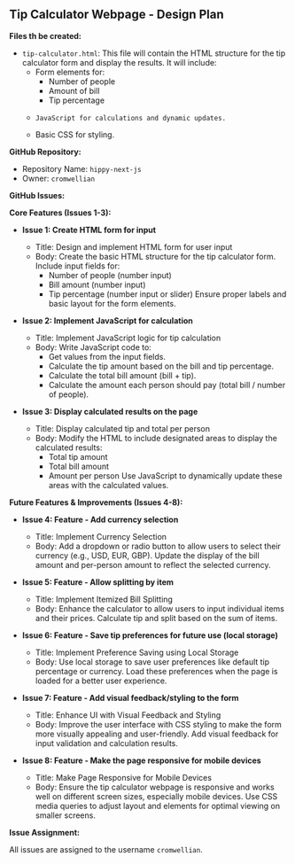 ## Tip Calculator Webpage - Design Plan

**Files th be created:**

*   `tip-calculator.html`: This file will contain the HTML structure for the tip calculator form and display the results. It will include:
    *  Form elements for:
        *   Number of people
       *   Amount of bill
        *   Tip percentage
    *     JavaScript for calculations and dynamic updates.
    *   Basic CSS for styling.

**GitHub Repository:**

*   Repository Name: `hippy-next-js`
*   Owner: `cromwellian`

**GitHub Issues:**

**Core Features (Issues 1-3):**

*   **Issue 1: Create HTML form for input**
    *   Title: Design and implement HTML form for user input
    *   Body: Create the basic HTML structure for the tip calculator form. Include input fields for:
        *   Number of people (number input)
        *   Bill amount (number input)
        *   Tip percentage (number input or slider)
        Ensure proper labels and basic layout for the form elements.

*   **Issue 2: Implement JavaScript for calculation**
    *   Title: Implement JavaScript logic for tip calculation
    *   Body: Write JavaScript code to:
        *   Get values from the input fields.
        *   Calculate the tip amount based on the bill and tip percentage.
        *   Calculate the total bill amount (bill + tip).
        *   Calculate the amount each person should pay (total bill / number of people).

*   **Issue 3: Display calculated results on the page**
    *   Title: Display calculated tip and total per person
    *   Body: Modify the HTML to include designated areas to display the calculated results:
        *   Total tip amount
        *   Total bill amount
        *   Amount per person
        Use JavaScript to dynamically update these areas with the calculated values.

**Future Features & Improvements (Issues 4-8):**

*   **Issue 4: Feature - Add currency selection**
    *   Title: Implement Currency Selection
    *   Body: Add a dropdown or radio button to allow users to select their currency (e.g., USD, EUR, GBP). Update the display of the bill amount and per-person amount to reflect the selected currency.

*   **Issue 5: Feature - Allow splitting by item**
    *   Title: Implement Itemized Bill Splitting
    *   Body: Enhance the calculator to allow users to input individual items and their prices. Calculate tip and split based on the sum of items.

*   **Issue 6: Feature - Save tip preferences for future use (local storage)**
    *   Title: Implement Preference Saving using Local Storage
    *   Body: Use local storage to save user preferences like default tip percentage or currency. Load these preferences when the page is loaded for a better user experience.

*   **Issue 7: Feature - Add visual feedback/styling to the form**
    *   Title: Enhance UI with Visual Feedback and Styling
    *   Body: Improve the user interface with CSS styling to make the form more visually appealing and user-friendly. Add visual feedback for input validation and calculation results.

*   **Issue 8: Feature - Make the page responsive for mobile devices**
    *   Title: Make Page Responsive for Mobile Devices
    *   Body: Ensure the tip calculator webpage is responsive and works well on different screen sizes, especially mobile devices. Use CSS media queries to adjust layout and elements for optimal viewing on smaller screens.

**Issue Assignment:**

All issues are assigned to the username `cromwellian`.